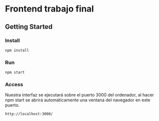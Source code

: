 # Frontend trabajo final

## Getting Started

### Install

```
npm install
```

### Run 

```
npm start
```


### Access 
Nuestra interfaz se ejecutará sobre el puerto 3000 del ordenador, al hacer npm start se abrirá automáticamente una ventana del navegador en este puerto.


```
http://localhost:3000/
```
